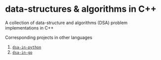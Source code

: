 # data-structures & algorithms in C++

A collection of data-structure and algorithms (DSA) problem implementations in C++

Corresponding projects in other languages
1. [`dsa-in-python`](https://github.com/vaishaligpt25/dsa-in-python)
2. [`dsa-in-go`](https://github.com/y2k-shubham/dsa-in-go)
